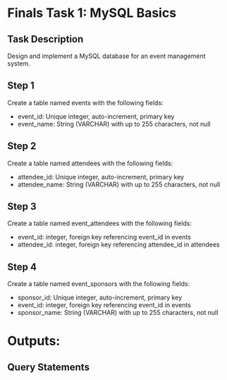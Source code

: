 # Finals Task 1: MySQL Basics

## Task Description
Design and implement a MySQL database for an event management system.

## Step 1
Create a table named events with the following fields:
- event_id: Unique integer, auto-increment, primary key
- event_name: String (VARCHAR) with up to 255 characters, not null

## Step 2
Create a table named attendees with the following fields:
- attendee_id: Unique integer, auto-increment, primary key
- attendee_name: String (VARCHAR) with up to 255 characters, not null

## Step 3
Create a table named event_attendees with the following fields:
- event_id: integer, foreign key referencing event_id in events
- attendee_id: integer, foreign key referencing attendee_id in attendees

## Step 4
Create a table named event_sponsors with the following fields:
- sponsor_id: Unique integer, auto-increment, primary key
- event_id: integer, foreign key referencing event_id in events
- sponsor_name: String (VARCHAR) with up to 255 characters, not null

# Outputs:
## Query Statements

